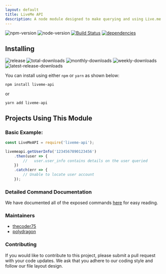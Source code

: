 ```yaml
---
layout: default
title: LiveMe API
description: A node module designed to make querying and using Live.me video social network easy.
---
```

![npm-version](https://img.shields.io/npm/v/liveme-api.svg?style=flat-square)
![node-version](https://img.shields.io/node/v/liveme-api.svg?style=flat-square)
[![Build Status](https://img.shields.io/travis/thecoder75/liveme-api.svg?label=Build%20Status)](https://travis-ci.org/thecoder75/liveme-api)
[![dependencies](https://img.shields.io/david/expressjs/express.svg?label=Dependencies)](https://david-dm.org/thecoder75/liveme-api)

## Installing
![release](https://img.shields.io/github/release/thecoder75/liveme-pro-tools.svg?style=flat-square)
![total-downloads](https://img.shields.io/npm/dt/liveme-api.svg?style=flat-square)
![monthly-downloads](https://img.shields.io/npm/dm/liveme-api.svg?style=flat-square)
![weekly-downloads](https://img.shields.io/npm/dw/liveme-api.svg?style=flat-square)
![latest-release-downloads](https://img.shields.io/npm/dtv/liveme-api.svg?style=flat-square)

You can install using either `npm` or `yarn` as shown below:
```
npm install liveme-api
```
or
```
yarn add liveme-api
```

## Projects Using This Module

### Basic Example:

```javascript
const LiveMeAPI = require('liveme-api');

livemeapi.getUserInfo('1234567890123456')
    .then(user => {
        //   user.user_info contains details on the user queried
    })
    .catch(err => {
        // Unable to locate user account
    });

```

### Detailed Command Documentation

We have documented all of the exposed commands [here](api.md) for easy reading.

### Maintainers
* [thecoder75](https://github.com/thecoder75)
* [polydragon](https://github.com/polydragon)

### Contributing
If you would like to contribute to this project, please submit a pull request with your code updates.  We ask that you adhere to our coding style and follow our file layout design.
